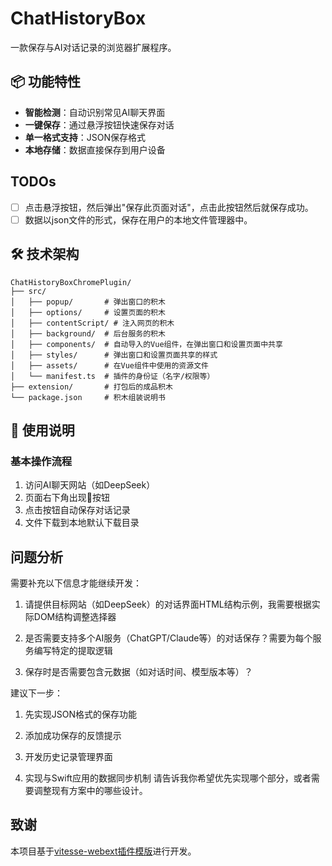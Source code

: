 # ChatHistoryBox

一款保存与AI对话记录的浏览器扩展程序。

## 📦 功能特性
- **智能检测**：自动识别常见AI聊天界面
- **一键保存**：通过悬浮按钮快速保存对话
- **单一格式支持**：JSON保存格式
- **本地存储**：数据直接保存到用户设备

## TODOs
- [ ] 点击悬浮按钮，然后弹出"保存此页面对话"，点击此按钮然后就保存成功。
- [ ] 数据以json文件的形式，保存在用户的本地文件管理器中。

## 🛠 技术架构
```
ChatHistoryBoxChromePlugin/
├── src/
│   ├── popup/       # 弹出窗口的积木
│   ├── options/     # 设置页面的积木
│   ├── contentScript/ # 注入网页的积木
│   ├── background/  # 后台服务的积木
│   ├── components/  # 自动导入的Vue组件，在弹出窗口和设置页面中共享
│   ├── styles/      # 弹出窗口和设置页面共享的样式
│   ├── assets/      # 在Vue组件中使用的资源文件
│   └── manifest.ts  # 插件的身份证（名字/权限等）
├── extension/       # 打包后的成品积木
└── package.json     # 积木组装说明书
```

## 📍 使用说明

### 基本操作流程
1. 访问AI聊天网站（如DeepSeek）
2. 页面右下角出现💾按钮
3. 点击按钮自动保存对话记录
4. 文件下载到本地默认下载目录

## 问题分析
需要补充以下信息才能继续开发：
1. 请提供目标网站（如DeepSeek）的对话界面HTML结构示例，我需要根据实际DOM结构调整选择器

2. 是否需要支持多个AI服务（ChatGPT/Claude等）的对话保存？需要为每个服务编写特定的提取逻辑

3. 保存时是否需要包含元数据（如对话时间、模型版本等）？

建议下一步：

1. 先实现JSON格式的保存功能

2. 添加成功保存的反馈提示

3. 开发历史记录管理界面

4. 实现与Swift应用的数据同步机制
请告诉我你希望优先实现哪个部分，或者需要调整现有方案中的哪些设计。

## 致谢
本项目基于[vitesse-webext插件模版](https://github.com/antfu-collective/vitesse-webext)进行开发。
